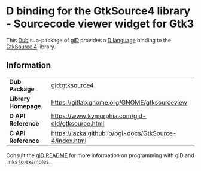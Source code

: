 # D binding for the GtkSource4 library - Sourcecode viewer widget for Gtk3

This [Dub](https://dub.pm/) sub-package of [giD](https://gid.dub.pm) provides a [D language](https://www.dlang.org) binding to the [GtkSource 4](https://gitlab.gnome.org/GNOME/gtksourceview) library.

## Information

|     |     |
| --- | --- |
| **Dub Package**          | [gid:gtksource4](https://code.dlang.org/packages/gid%3Agtksource4)               |
| **Library Homepage**     | https://gitlab.gnome.org/GNOME/gtksourceview                                     |
| **D API Reference**      | https://www.kymorphia.com/gid-old/gtksource.html                                 |
| **C API Reference**      | https://lazka.github.io/pgi-docs/GtkSource-4/index.html                          |

Consult the [giD README](https://github.com/Kymorphia/gid) for more information on programming with giD and links to examples.
